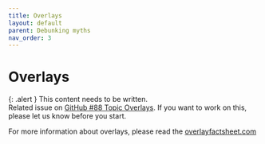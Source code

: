```yaml
---
title: Overlays
layout: default
parent: Debunking myths
nav_order: 3
---
```


# Overlays

{: .alert }
This content needs to be written.  
Related issue on [GitHub #88 Topic Overlays](https://github.com/wpaccessibility/wp-a11y-docs/issues/88).
If you want to work on this, please let us know before you start.

For more information about overlays, please read the  [overlayfactsheet.com](https://overlayfactsheet.com/en/)

